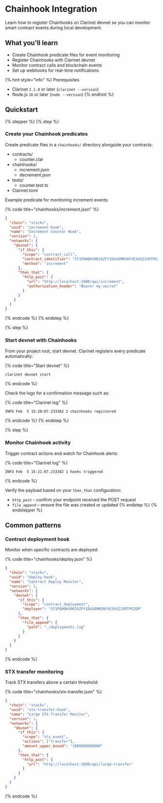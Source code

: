 # Chainhook Integration

Learn how to register Chainhooks on Clarinet devnet so you can monitor smart contract events during local development.

## What you'll learn

* Create Chainhook predicate files for event monitoring
* Register Chainhooks with Clarinet devnet
* Monitor contract calls and blockchain events
* Set up webhooks for real-time notifications

{% hint style="info" %}
Prerequisites

* Clarinet `2.1.0` or later (`clarinet --version`)
* Node.js `16` or later (`node --version`)
{% endhint %}

## Quickstart

{% stepper %}
{% step %}
### Create your Chainhook predicates

Create predicate files in a `chainhooks/` directory alongside your contracts:

* contracts/
  * counter.clar
* chainhooks/
  * increment.json
  * decrement.json
* tests/
  * counter.test.ts
* Clarinet.toml

Example predicate for monitoring increment events:

{% code title="chainhooks/increment.json" %}
```json
{
  "chain": "stacks",
  "uuid": "increment-hook",
  "name": "Increment Counter Hook",
  "version": 1,
  "networks": {
    "devnet": {
      "if_this": {
        "scope": "contract_call",
        "contract_identifier": "ST1PQHQKV0RJXZFY1DGX8MNSNYVE3VGZJSRTPGZGM.counter",
        "method": "increment"
      },
      "then_that": {
        "http_post": {
          "url": "http://localhost:3000/api/increment",
          "authorization_header": "Bearer my-secret"
        }
      }
    }
  }
}
```
{% endcode %}
{% endstep %}

{% step %}
### Start devnet with Chainhooks

From your project root, start devnet. Clarinet registers every predicate automatically:

{% code title="Start devnet" %}
```bash
clarinet devnet start
```
{% endcode %}

Check the logs for a confirmation message such as:

{% code title="Clarinet log" %}
```
INFO Feb  5 15:20:07.233382 2 chainhooks registered
```
{% endcode %}
{% endstep %}

{% step %}
### Monitor Chainhook activity

Trigger contract actions and watch for Chainhook alerts:

{% code title="Clarinet log" %}
```
INFO Feb  5 15:21:07.233382 1 hooks triggered
```
{% endcode %}

Verify the payload based on your `then_that` configuration:

* `http_post` – confirm your endpoint received the POST request
* `file_append` – ensure the file was created or updated
{% endstep %}
{% endstepper %}

## Common patterns

### Contract deployment hook

Monitor when specific contracts are deployed:

{% code title="chainhooks/deploy.json" %}
```json
{
  "chain": "stacks",
  "uuid": "deploy-hook",
  "name": "Contract Deploy Monitor",
  "version": 1,
  "networks": {
    "devnet": {
      "if_this": {
        "scope": "contract_deployment",
        "deployer": "ST1PQHQKV0RJXZFY1DGX8MNSNYVE3VGZJSRTPGZGM"
      },
      "then_that": {
        "file_append": {
          "path": "./deployments.log"
        }
      }
    }
  }
}
```
{% endcode %}

### STX transfer monitoring

Track STX transfers above a certain threshold:

{% code title="chainhooks/stx-transfer.json" %}
```json
{
  "chain": "stacks",
  "uuid": "stx-transfer-hook",
  "name": "Large STX Transfer Monitor",
  "version": 1,
  "networks": {
    "devnet": {
      "if_this": {
        "scope": "stx_event",
        "actions": ["transfer"],
        "amount_upper_bound": "1000000000000"
      },
      "then_that": {
        "http_post": {
          "url": "http://localhost:3000/api/large-transfer"
        }
      }
    }
  }
}
```
{% endcode %}
